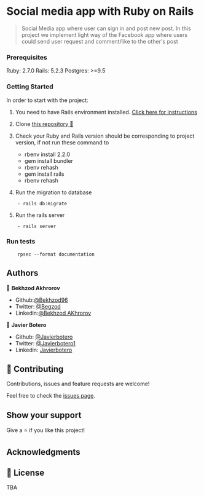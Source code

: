 # Social media app with Ruby on Rails

> Social Media app where user can sign in and post new post. In this project we implement light way of the Facebook app where users could send user request and comment/like to the other's post

### Prerequisites

Ruby: 2.7.0
Rails: 5.2.3
Postgres: >=9.5

### Getting Started

In order to start with the project:

1. You need to have Rails environment installed. [Click here for instructions](https://github.com/Bekhzod96/ror-social-scaffold.git)
2. Clone [this repository :blue_book:](https://github.com/Bekhzod96/ror-social-scaffold.git)
3. Check your Ruby and Rails version should be corresponding to project version, if not run these command to
    - rbenv install 2.2.0
    - gem install bundler
    - rbenv rehash
    - gem install rails
    - rbenv rehash

4. Run the migration to database

`````
    - rails db:migrate
`````

5. Run the rails server

`````
    - rails server
`````

### Run tests

```
    rpsec --format documentation
```
## Authors

👤 **Bekhzod Akhrorov**

- Github:[@Bekhzod96](https://github.com/Bekhzod96)
- Twitter: [@Begzod](https://twitter.com/25d47e8987f740b)
- Linkedin:[@Bekhzod AKhrorov](https://www.linkedin.com/in/bekhzod-akhrorov/)


👤 **Javier Botero**

- Github: [@Javierbotero](https://github.com/javierbotero)
- Twitter: [@Javierbotero1](https://twitter.com/JavierBotero1)
- Linkedin: [Javierbotero](https://www.linkedin.com/in/javier-botero-044686155/)

## 🤝 Contributing

Contributions, issues and feature requests are welcome!

Feel free to check the [issues page](issues/).

## Show your support

Give a ⭐️ if you like this project!

## Acknowledgments

## 📝 License

TBA

